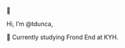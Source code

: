 👋  

Hi, I’m @tdunca,  

🌱 Currently studying Frond End at KYH.

<!---
tdunca/tdunca is a ✨ special ✨ repository because its `README.md` (this file) appears on your GitHub profile.
You can click the Preview link to take a look at your changes.
--->
